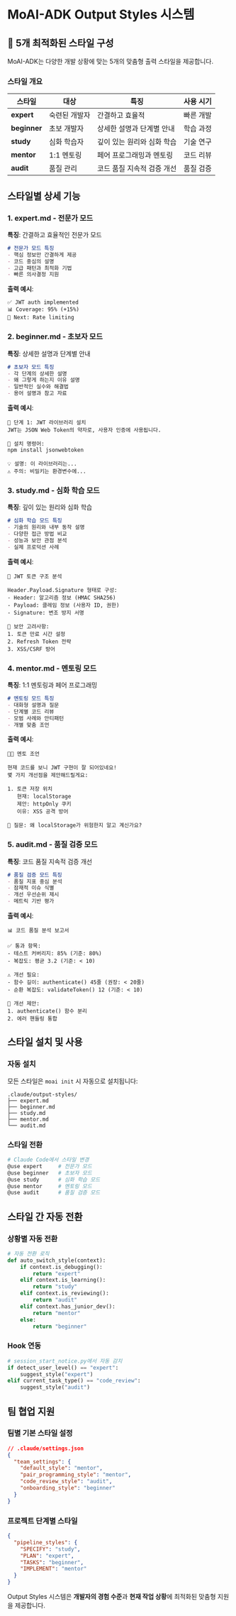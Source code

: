 # MoAI-ADK Output Styles 시스템

## 🎨 5개 최적화된 스타일 구성

MoAI-ADK는 다양한 개발 상황에 맞는 5개의 맞춤형 출력 스타일을 제공합니다.

### 스타일 개요

| 스타일 | 대상 | 특징 | 사용 시기 |
|--------|------|------|----------|
| **expert** | 숙련된 개발자 | 간결하고 효율적 | 빠른 개발 |
| **beginner** | 초보 개발자 | 상세한 설명과 단계별 안내 | 학습 과정 |
| **study** | 심화 학습자 | 깊이 있는 원리와 심화 학습 | 기술 연구 |
| **mentor** | 1:1 멘토링 | 페어 프로그래밍과 멘토링 | 코드 리뷰 |
| **audit** | 품질 관리 | 코드 품질 지속적 검증 개선 | 품질 검증 |

## 스타일별 상세 기능

### 1. expert.md - 전문가 모드
**특징**: 간결하고 효율적인 전문가 모드

```markdown
# 전문가 모드 특징
- 핵심 정보만 간결하게 제공
- 코드 중심의 설명
- 고급 패턴과 최적화 기법
- 빠른 의사결정 지원
```

**출력 예시**:
```
✅ JWT auth implemented
📊 Coverage: 95% (+15%)
🔧 Next: Rate limiting
```

### 2. beginner.md - 초보자 모드
**특징**: 상세한 설명과 단계별 안내

```markdown
# 초보자 모드 특징
- 각 단계의 상세한 설명
- 왜 그렇게 하는지 이유 설명
- 일반적인 실수와 해결법
- 용어 설명과 참고 자료
```

**출력 예시**:
```
🎯 단계 1: JWT 라이브러리 설치
JWT는 JSON Web Token의 약자로, 사용자 인증에 사용됩니다.

📝 설치 명령어:
npm install jsonwebtoken

💡 설명: 이 라이브러리는...
⚠️ 주의: 비밀키는 환경변수에...
```

### 3. study.md - 심화 학습 모드
**특징**: 깊이 있는 원리와 심화 학습

```markdown
# 심화 학습 모드 특징
- 기술의 원리와 내부 동작 설명
- 다양한 접근 방법 비교
- 성능과 보안 관점 분석
- 실제 프로덕션 사례
```

**출력 예시**:
```
🔬 JWT 토큰 구조 분석

Header.Payload.Signature 형태로 구성:
- Header: 알고리즘 정보 (HMAC SHA256)
- Payload: 클레임 정보 (사용자 ID, 권한)
- Signature: 변조 방지 서명

🔐 보안 고려사항:
1. 토큰 만료 시간 설정
2. Refresh Token 전략
3. XSS/CSRF 방어
```

### 4. mentor.md - 멘토링 모드
**특징**: 1:1 멘토링과 페어 프로그래밍

```markdown
# 멘토링 모드 특징
- 대화형 설명과 질문
- 단계별 코드 리뷰
- 모범 사례와 안티패턴
- 개별 맞춤 조언
```

**출력 예시**:
```
👨‍🏫 멘토 조언

현재 코드를 보니 JWT 구현이 잘 되어있네요!
몇 가지 개선점을 제안해드릴게요:

1. 토큰 저장 위치
   현재: localStorage
   제안: httpOnly 쿠키
   이유: XSS 공격 방어

💬 질문: 왜 localStorage가 위험한지 알고 계신가요?
```

### 5. audit.md - 품질 검증 모드
**특징**: 코드 품질 지속적 검증 개선

```markdown
# 품질 검증 모드 특징
- 품질 지표 중심 분석
- 잠재적 이슈 식별
- 개선 우선순위 제시
- 메트릭 기반 평가
```

**출력 예시**:
```
📊 코드 품질 분석 보고서

✅ 통과 항목:
- 테스트 커버리지: 85% (기준: 80%)
- 복잡도: 평균 3.2 (기준: < 10)

⚠️ 개선 필요:
- 함수 길이: authenticate() 45줄 (권장: < 20줄)
- 순환 복잡도: validateToken() 12 (기준: < 10)

🎯 개선 제안:
1. authenticate() 함수 분리
2. 에러 핸들링 통합
```

## 스타일 설치 및 사용

### 자동 설치
모든 스타일은 `moai init` 시 자동으로 설치됩니다:

```
.claude/output-styles/
├── expert.md
├── beginner.md
├── study.md
├── mentor.md
└── audit.md
```

### 스타일 전환
```bash
# Claude Code에서 스타일 변경
@use expert     # 전문가 모드
@use beginner   # 초보자 모드
@use study      # 심화 학습 모드
@use mentor     # 멘토링 모드
@use audit      # 품질 검증 모드
```

## 스타일 간 자동 전환

### 상황별 자동 전환
```python
# 자동 전환 로직
def auto_switch_style(context):
    if context.is_debugging():
        return "expert"
    elif context.is_learning():
        return "study"
    elif context.is_reviewing():
        return "audit"
    elif context.has_junior_dev():
        return "mentor"
    else:
        return "beginner"
```

### Hook 연동
```python
# session_start_notice.py에서 자동 감지
if detect_user_level() == "expert":
    suggest_style("expert")
elif current_task_type() == "code_review":
    suggest_style("audit")
```

## 팀 협업 지원

### 팀별 기본 스타일 설정
```json
// .claude/settings.json
{
  "team_settings": {
    "default_style": "mentor",
    "pair_programming_style": "mentor",
    "code_review_style": "audit",
    "onboarding_style": "beginner"
  }
}
```

### 프로젝트 단계별 스타일
```json
{
  "pipeline_styles": {
    "SPECIFY": "study",
    "PLAN": "expert",
    "TASKS": "beginner",
    "IMPLEMENT": "mentor"
  }
}
```

Output Styles 시스템은 **개발자의 경험 수준**과 **현재 작업 상황**에 최적화된 맞춤형 지원을 제공합니다.